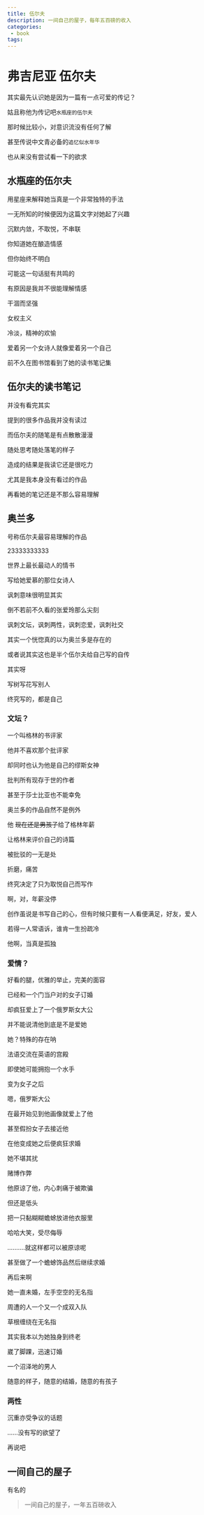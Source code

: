 ```yaml
---
title: 伍尔夫
description: 一间自己的屋子，每年五百磅的收入
categories:
 - book
tags: 
---
```


# 弗吉尼亚 伍尔夫

其实最先认识她是因为一篇有一点可爱的传记？

姑且称他为传记吧`水瓶座的伍尔夫`

那时候比较小，对意识流没有任何了解

甚至传说中文青必备的`追忆似水年华`

也从来没有尝试看一下的欲求

## 水瓶座的伍尔夫

用星座来解释她当真是一个非常独特的手法

一无所知的时候便因为这篇文字对她起了兴趣

沉默内敛，不取悦，不串联

你知道她在酿造情感

但你始终不明白

可能这一句话挺有共鸣的

有原因是我并不很能理解情感

干涸而坚强

女权主义

冷淡，精神的欢愉

爱着另一个女诗人就像爱着另一个自己

前不久在图书馆看到了她的读书笔记集

## 伍尔夫的读书笔记

并没有看完其实

提到的很多作品我并没有读过

而伍尔夫的随笔是有点散散漫漫

随处思考随处落笔的样子

造成的结果是我读它还是很吃力

尤其是我本身没有看过的作品

再看她的笔记还是不那么容易理解

## 奥兰多

号称伍尔夫最容易理解的作品

23333333333

世界上最长最动人的情书

写给她爱慕的那位女诗人

讽刺意味很明显其实

倒不若前不久看的张爱玲那么尖刻

讽刺文坛，讽刺两性，讽刺恋爱，讽刺社交

其实一个恍惚真的以为奥兰多是存在的

或者说其实这也是半个伍尔夫给自己写的自传

其实呀

写树写花写别人

终究写的，都是自己

### 文坛？

一个叫格林的书评家

他并不喜欢那个批评家

却同时也认为他是自己的缪斯女神

批判所有现存于世的作者

甚至于莎士比亚也不能幸免

奥兰多的作品自然不是例外

他 ~~现在还是男孩子~~给了格林年薪

让格林来评价自己的诗篇

被批驳的一无是处

折磨，痛苦

终究决定了只为取悦自己而写作

啊，对，年薪没停

创作虽说是书写自己的心，但有时候只要有一人看便满足，好友，爱人

若得一人常语诉，谁肯一生扮疏冷

他啊，当真是孤独

### 爱情？

好看的腿，优雅的举止，完美的面容

已经和一个门当户对的女子订婚

却疯狂爱上了一个俄罗斯女大公

并不能说清他到底是不是爱她

她？特殊的存在呐

法语交流在英语的宫殿

即使她可能拥抱一个水手

变为女子之后

嗯，俄罗斯大公

在最开始见到他画像就爱上了他

甚至假扮女子去接近他

在他变成她之后便疯狂求婚

她不堪其扰

赌博作弊

他原谅了他，内心刺痛于被欺骗

但还是低头

把一只黏糊糊蟾蜍放进他衣服里

哈哈大笑，受尽侮辱

..........就这样都可以被原谅呢

甚至做了一个蟾蜍饰品然后继续求婚

再后来啊

她一直未婚，左手空空的无名指

周遭的人一个又一个成双入队

草根缠绕在无名指

其实我本以为她独身到终老

崴了脚踝，迅速订婚

一个沼泽地的男人

随意的样子，随意的结婚，随意的有孩子

### 两性

沉重亦受争议的话题

......没有写的欲望了

再说吧

## 一间自己的屋子

有名的

> 一间自己的屋子，一年五百磅收入